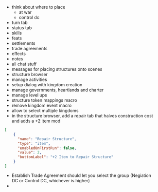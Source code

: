 * think about where to place 
  * at war
  * control dc
* turn tab
* status tab
* skills
* feats
* settlements
* trade agreements
* effects
* notes
* all chat stuff
* messages for placing structures onto scenes
* structure browser
* manage activities
* setup dialog with kingdom creation
* manage governments, heartlands and charter
* manage level ups
* structure token mappings macro
* remove kingdom event macro
* allow to select multiple kingdoms
* in the structure browser, add a repair tab that halves construction cost and adds a +2 item mod
```json
[
    {
      "name": "Repair Structure",
      "type": "item",
      "enabledOnFirstRun": false,
      "value": 2,
      "buttonLabel": "+2 Item to Repair Structure"
    }
]
```
* Establish Trade Agreement should let you select the group (Negiation DC or Control DC, whichever is higher) 
* 